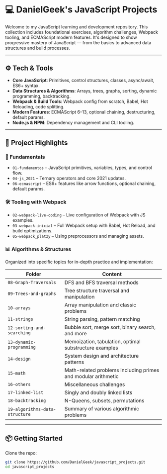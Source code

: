 # 💻 DanielGeek's JavaScript Projects

Welcome to my JavaScript learning and development repository. This collection includes foundational exercises, algorithm challenges, Webpack tooling, and ECMAScript modern features. It's designed to show progressive mastery of JavaScript — from the basics to advanced data structures and build processes.

---

## ⚙️ Tech & Tools

- **Core JavaScript**: Primitives, control structures, classes, async/await, ES6+ syntax.
- **Data Structures & Algorithms**: Arrays, trees, graphs, sorting, dynamic programming, backtracking.
- **Webpack & Build Tools**: Webpack config from scratch, Babel, Hot Reloading, code splitting.
- **Modern Features**: ECMAScript 6–13, optional chaining, destructuring, default params.
- **Node.js & NPM**: Dependency management and CLI tooling.

---

## 🧠 Project Highlights

### 🧱 Fundamentals

- `01-fundamentos` – JavaScript primitives, variables, types, and control flow.
- `04-js_2021` – Ternary operators and core 2021 updates.
- `06-ecmascript` – ES6+ features like arrow functions, optional chaining, default params.

### 🛠️ Tooling with Webpack

- `02-webpack-live-coding` – Live configuration of Webpack with JS examples.
- `03-webpack-inicial` – Full Webpack setup with Babel, Hot Reload, and build optimizations.
- `05-webpack_platzy` – Using preprocessors and managing assets.

### 📊 Algorithms & Structures

Organized into specific topics for in-depth practice and implementation:

| Folder | Content |
|--------|---------|
| `08-Graph-Traversals` | DFS and BFS traversal methods |
| `09-Trees-and-graphs` | Tree structure traversal and manipulation |
| `10-arrays` | Array manipulation and classic problems |
| `11-strings` | String parsing, pattern matching |
| `12-sorting-and-searching` | Bubble sort, merge sort, binary search, and more |
| `13-dynamic-programming` | Memoization, tabulation, optimal substructure examples |
| `14-design` | System design and architecture patterns |
| `15-math` | Math-related problems including primes and modular arithmetic |
| `16-others` | Miscellaneous challenges |
| `17-linked-list` | Singly and doubly linked lists |
| `18-backtracking` | N-Queens, subsets, permutations |
| `19-algorithms-data-structure` | Summary of various algorithmic problems |

---

## 📦 Getting Started

Clone the repo:

```bash
git clone https://github.com/DanielGeek/javascript_projects.git
cd javascript_projects
```
